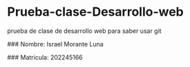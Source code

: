 # Prueba-clase-Desarrollo-web

prueba de clase de desarrollo web para saber usar git

\### Nombre: Israel Morante Luna

\### Matricula: 202245166




